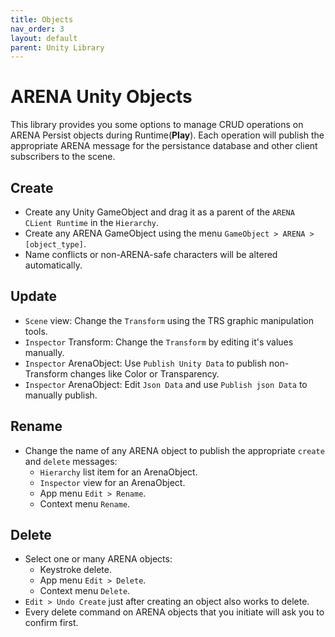 ```yaml
---
title: Objects
nav_order: 3
layout: default
parent: Unity Library
---
```


# ARENA Unity Objects
This library provides you some options to manage CRUD operations on ARENA Persist objects during Runtime(**Play**). Each operation will publish the appropriate ARENA message for the persistance database and other client subscribers to the scene.

## Create
- Create any Unity GameObject and drag it as a parent of the `ARENA CLient Runtime` in the `Hierarchy`.
- Create any ARENA GameObject using the menu `GameObject > ARENA > [object_type]`.
- Name conflicts or non-ARENA-safe characters will be altered automatically.

## Update
- `Scene` view: Change the `Transform` using the TRS graphic manipulation tools.
- `Inspector` Transform: Change the `Transform` by editing it's values manually.
- `Inspector` ArenaObject: Use `Publish Unity Data` to publish non-Transform changes like Color or Transparency.
- `Inspector` ArenaObject: Edit `Json Data` and use `Publish json Data` to manually publish.

## Rename
- Change the name of any ARENA object to publish the appropriate `create` and `delete` messages:
    - `Hierarchy` list item for an ArenaObject.
    - `Inspector` view for an ArenaObject.
    - App menu `Edit > Rename`.
    - Context menu `Rename`.

## Delete
- Select one or many ARENA objects:
    - Keystroke delete.
    - App menu `Edit > Delete`.
    - Context menu `Delete`.
- `Edit > Undo Create` just after creating an object also works to delete.
- Every delete command on ARENA objects that you initiate will ask you to confirm first.
